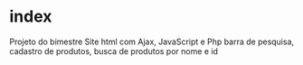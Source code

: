 # index
Projeto do bimestre 
Site html com Ajax, JavaScript e Php
barra de pesquisa, cadastro de produtos, busca de produtos por nome e id 